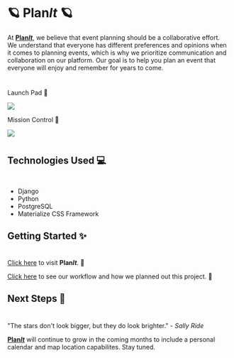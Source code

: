 <h1> &#129680; <strong>Plan<em>It</em></strong> &#129680; </h1>

<p> At <a href=""><strong>Plan<em>It</em></strong></a>, we believe that event planning should be a collaborative effort. We understand that everyone has different preferences and opinions when it comes to planning events, which is why we prioritize communication and collaboration on our platform. Our goal is to help you plan an event that everyone will enjoy and remember for years to come. </p>

#

<p>Launch Pad &#128640;</p>
<img src="https://i.imgur.com/A4n6zld.jpg"/>
<p>Mission Control &#127756;</p>
<img src="https://i.imgur.com/lZE6uLK.jpg"/>

#

<h2> Technologies Used &#128187;</h2>

#

- Django
- Python
- PostgreSQL
- Materialize CSS Framework 

<h2> Getting Started &#10024; </h2>

#

<p><a href="">Click here</a> to visit <strong>Plan<em>It</em></strong>. &#128301;</p>
<p><a href="https://trello.com/b/76y3eFfr/project-3">Click here</a> to see our workflow and how we planned out this project. &#128197;</p> 

<h2 >Next Steps &#128173;</h2>

# 

<p>"The stars don't look bigger, but they do look brighter." - <em> Sally Ride </em><p>
<a href=""><strong>Plan<em>It</em></strong></a> will continue to grow in the coming months to include a personal calendar and map location capabilites. Stay tuned. 
